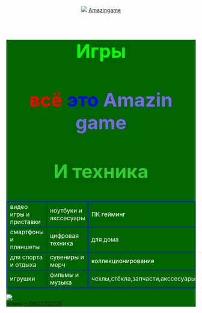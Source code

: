 

<html>
    <title> Amazin game</title>  
    <body>
        <header>  
            <img src="https://amazingame.ru/upload/CNext/981/xkzf8r0xca9u0rfi87cqazqyvgk695x3/amazingame_logo_2023.webp"> 
            <a href="https://amazingame.ru">  Amazingame </a>     
        </header>
        <main style="background:DarkGreen">
            <h1 style="font-size:50px;text-align:center;color:Lime">Игры</h1>
            <h2 style="font-size:50px;text-align:center;color:MediumSlateBlue"><font color="Red">всё</font> <font color="Blue">это</font> Amazin game</h2>
            <h3 style="font-size:50px;text-align:center;color:LimeGreen"> И техника</h3>
            <table style="border:1px solid blue;">
        <tr>
            <td style="color:White;border:1px solid blue;">видео игры и приставки</td>
            <td style="color:White;border:1px solid blue;">ноутбуки и акссесуары</td>
            <td style="color:White;border:1px solid blue;">ПК гейминг</td>
        </tr>
        <tr>
            <td style="color:White;border:1px solid blue;">смартфоны и планшеты</td>
            <td style="color:White;border:1px solid blue;">цифровая техника</td>
            <td style="color:White;border:1px solid blue;">для дома</td>
        </tr>
          <tr>
            <td style="color:White;border:1px solid blue;">для спорта и отдыха</td>
            <td style="color:White;border:1px solid blue;">сувениры и мерч</td>
            <td style="color:White;border:1px solid blue;">коллекционирование</td>
        </tr>
        <tr>
            <td style="color:White;border:1px solid blue;">игрушки</td>
            <td style="color:White;border:1px solid blue;">фильмы и музыка</td>
            <td style="color:White;border:1px solid blue;">чехлы,стёкла,запчасти,акссесуары</td>
        </tr>
            </table>   
            <img src="https://223104.selcdn.ru/hc_bank_amio_prod/icard_partners/7a5/7a5f253cbf5e9150a5384c60cc3b5f69/c7ca51cd.png"
        </main>
        <footer> номер <a href="https://www.youtube.com/watch?v=xm3YgoEiEDc"> +79827752735</a>   </footer>        
    </body>        
</html>
